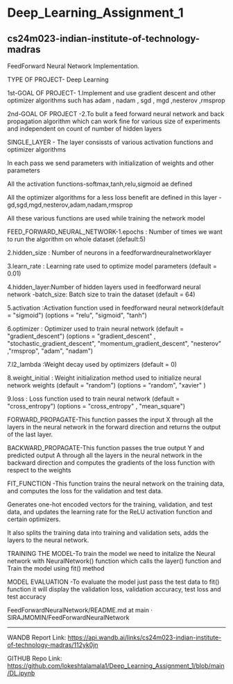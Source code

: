 # Deep_Learning_Assignment_1
cs24m023-indian-institute-of-technology-madras
----------------------------------------------------------------------------------------------------------------------------------------------------------------
FeedForward Neural Network Implementation.

TYPE OF PROJECT- Deep Learning

1st-GOAL OF PROJECT- 1.Implement and use gradient descent and other optimizer algorithms such has adam , nadam , sgd , mgd ,nesterov ,rmsprop

2nd-GOAL OF PROJECT -2.To bulit a feed forward neural network and back propagation algorithm which can work fine for various size of experiments and independent on count of number of hidden layers

SINGLE_LAYER - The layer consissts of various activation functions and optimizer algorithms

In each pass we send parameters with initialization of weights and other parameters

All the activation functions-softmax,tanh,relu,sigmoid ae defined

All the optimizer algorithms for a less loss benefit are defined in this layer -gd,sgd,mgd,nesterov,adam,nadam,rmsprop

All these various functions are used while training the network model

FEED_FORWARD_NEURAL_NETWORK-1.epochs : Number of times we want to run the algorithm on whole dataset (default:5)

2.hidden_size : Number of neurons in a feedforwardneuralnetworklayer

3.learn_rate : Learning rate used to optimize model parameters (default = 0.01)

4.hidden_layer:Number of hidden layers used in feedforward neural network -batch_size: Batch size to train the dataset (default = 64)

5.activation :Activation function used in feedforward neural network(default = "sigmoid") (options = "relu", "sigmoid", "tanh")

6.optimizer : Optimizer used to train neural network (default = "gradient_descent") (options = "gradient_descent" , "stochastic_gradient_descent", "momentum_gradient_descent", "nesterov" ,"rmsprop", "adam", "nadam")

7.l2_lambda :Weight decay used by optimizers (default = 0)

8.weight_initial : Weight initialization method used to initialize neural network weights (default = "random") (options = "random", "xavier" )

9.loss : Loss function used to train neural network (default = "cross_entropy") (options = "cross_entropy" , "mean_square")

FORWARD_PROPAGATE-This function passes the input X through all the layers in the neural network in the forward direction and returns the output of the last layer.

BACKWARD_PROPAGATE-This function passes the true output Y and predicted output A through all the layers in the neural network in the backward direction and computes the gradients of the loss function with respect to the weights

FIT_FUNCTION -This function trains the neural network on the training data, and computes the loss for the validation and test data.

Generates one-hot encoded vectors for the training, validation, and test data, and updates the learning rate for the ReLU activation function and certain optimizers.

It also splits the training data into training and validation sets, adds the layers to the neural network.

TRAINING THE MODEL-To train the model we need to initalize the Neural network with NeuralNetwork() function which calls the layer() function and Train the model using fit() method

MODEL EVALUATION -To evaluate the model just pass the test data to fit() function it will display the validation loss, validation accuracy, test loss and test accuracy

FeedForwardNeuralNetwork/README.md at main · SIRAJMOMIN/FeedForwardNeuralNetwork

------------------------------------------------------------------------------------------------------------------------------------------------------------------
WANDB Report Link:
https://api.wandb.ai/links/cs24m023-indian-institute-of-technology-madras/112yk0jn

GITHUB Repo Link:
https://github.com/lokeshtalamala1/Deep_Learning_Assignment_1/blob/main/DL.ipynb


